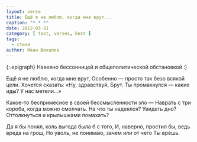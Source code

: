 ```yaml
---
layout: verse
title: Ещё я не люблю, когда мне врут...
caption: "* * *"
date: 2012-03-31
category: [ text, verses, best ]
tags:
  - стихи
author: Иван Шихалев
---
```

{:.epigraph}
Навеяно бессонницей
и общеполитической обстановкой :)

Ещё я не люблю, когда мне врут,
Особенно — просто так безо всякой цели.
Хочется сказать: «Ну, здравствуй, Брут.
Ты промахнулся — какие иды? У нас метели...»

Какое-то беспримесное в своей бессмысленности зло —
Наврать с три короба, когда можно смолчать.
На что ты надеялся? Увидеть дно?
Оттолкнуться и крылышками помахать?

Да я бы понял, коль выгода была б с того,
И, наверно, простил бы, ведь вреда на грош,
Но уволь, не понимаю, зачем или от чего
Ты врёшь.

